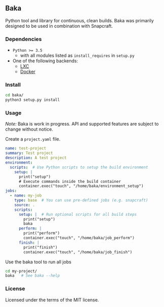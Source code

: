 ## Baka

Python tool and library for continuous, clean builds.
Baka was primarily designed to be used in combination with Snapcraft.

### Dependencies

* `Python >= 3.5`
    * with all modules listed as `install_requires` in `setup.py`
* One of the following backends:
    * [LXC](https://linuxcontainers.org/)
    * [Docker](https://www.docker.com/)

### Install
```sh
cd baka/
python3 setup.py install
```

### Usage

*Note:* Baka is work in progress. API and supported features are subject to change without notice.

Create a `project.yaml` file.
```yaml
name: test-project
summary: Test project
description: A test project
environment:
  scripts:  # Use Python scripts to setup the build environment
    setup: |
      print("setup")
      # Execute commands inside the build container
      container.exec("touch", "/home/baka/environment_setup")
jobs:
  - name: my-job
    type: base  # You can use pre-defined jobs (e.g. snapcraft)
    source: .
    scripts:
      setup: |  # Run optional scripts for all build steps
        print("setup")
        baka
      perform: |
        print("perform")
        container.exec("touch", "/home/baka/job_perform")
      finish: |
        print("finish")
        container.exec("touch", "/home/baka/job_finish")
```
Use the baka tool to run all jobs
```sh
cd my-project/
baka   # See baka --help
```

### License
Licensed under the terms of the MIT license.
